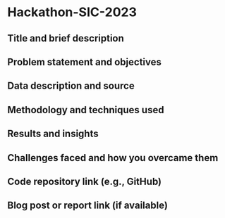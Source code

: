 # Hackathon-SIC-2023

## Title and brief description

## Problem statement and objectives

## Data description and source

## Methodology and techniques used

## Results and insights

## Challenges faced and how you overcame them

## Code repository link (e.g., GitHub)

## Blog post or report link (if available)
